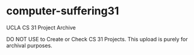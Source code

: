 # computer-suffering31
UCLA CS 31 Project Archive

DO NOT USE to Create or Check CS 31 Projects.
This upload is purely for archival purposes.
